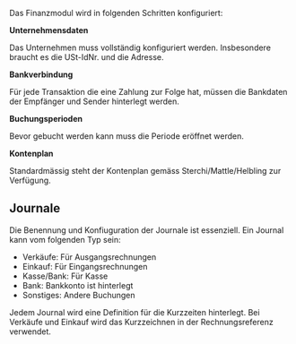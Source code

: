 Das Finanzmodul wird in folgenden Schritten konfiguriert:

**Unternehmensdaten**

Das Unternehmen muss vollständig konfiguriert werden. Insbesondere braucht es die USt-IdNr. und die Adresse.

**Bankverbindung**

Für jede Transaktion die eine Zahlung zur Folge hat, müssen die Bankdaten der Empfänger und Sender hinterlegt werden.

**Buchungsperioden**

Bevor gebucht werden kann muss die Periode eröffnet werden.

**Kontenplan**

Standardmässig steht der Kontenplan gemäss Sterchi/Mattle/Helbling zur Verfügung.

## Journale

Die Benennung und Konfiuguration der Journale ist essenziell. Ein Journal kann vom folgenden Typ sein:

* Verkäufe: Für Ausgangsrechnungen
* Einkauf: Für Eingangsrechnungen
* Kasse/Bank: Für Kasse
* Bank: Bankkonto ist hinterlegt
* Sonstiges: Andere Buchungen

Jedem Journal wird eine Definition für die Kurzzeiten hinterlegt. Bei Verkäufe und Einkauf wird das Kurzzeichnen in der Rechnungsreferenz verwendet.